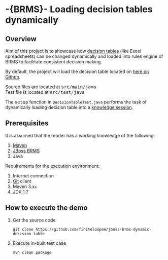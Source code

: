 # -{BRMS}- Loading decision tables dynamically

## Overview
Aim of this project is to showcase how [decision tables][23af6cd1] (like Excel spreadsheets) can be changed dynamically and loaded into rules engine of BRMS to facilitate consistent decision making.

By default, the project will load the decision table located on [here on Github](https://github.com/finiteloopme/jboss-brms-dynamic-decision-table/raw/ext-decision-table/insurance-rules.xls).

Source files are located at <kbd>src/main/java</kbd>  
Test file is located at <kbd>src/test/java</kbd>

The <kbd>setup</kbd> function in `DecisionTableTest.java` performs the task of dynamically loading decision table into a [knowledge session][d4e94e58].

## Prerequisites
It is assumed that the reader has a working knowledge of the following:
1. [Maven](maven.apache.org)
2. [JBoss BRMS](https://www.redhat.com/en/technologies/jboss-middleware/business-rules)
3. Java

  [d4e94e58]: https://access.redhat.com/documentation/en-US/Red_Hat_JBoss_BRMS/6.3/html-single/Development_Guide/index.html#sect-KieSession "KieSession"

Requirements for the execution environment:
1. Internet connection
2. [Git][a0961b3a] client
3. Maven 3.x+
4. JDK 1.7

  [a0961b3a]: https://git-scm.com/ "Git SCM"

## How to execute the demo
1. Get the source code

    ```
    git clone https://github.com/finiteloopme/jboss-brms-dynamic-decision-table
    ```
2. Execute in-built test case

    ```
    mvn clean package
    ```

  [23af6cd1]: https://access.redhat.com/documentation/en-US/Red_Hat_JBoss_BRMS/6.3/html-single/Development_Guide/index.html#sect-Using_Decision_Tables_in_Spreadsheets "Decision Tables"
